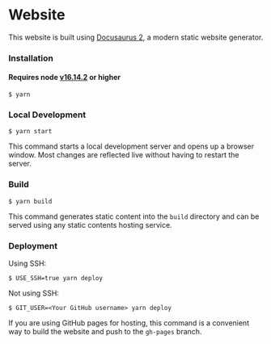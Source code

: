 # Website

This website is built using [Docusaurus 2](https://docusaurus.io/), a modern static website generator.

### Installation

#### **Requires node [v16.14.2](https://nodejs.org/en/blog/release/v16.14.2/) or higher**

```
$ yarn
```

### Local Development

```
$ yarn start
```

This command starts a local development server and opens up a browser window. Most changes are reflected live without having to restart the server.

### Build

```
$ yarn build
```

This command generates static content into the `build` directory and can be served using any static contents hosting service.

### Deployment

Using SSH:

```
$ USE_SSH=true yarn deploy
```

Not using SSH:

```
$ GIT_USER=<Your GitHub username> yarn deploy
```

If you are using GitHub pages for hosting, this command is a convenient way to build the website and push to the `gh-pages` branch.
